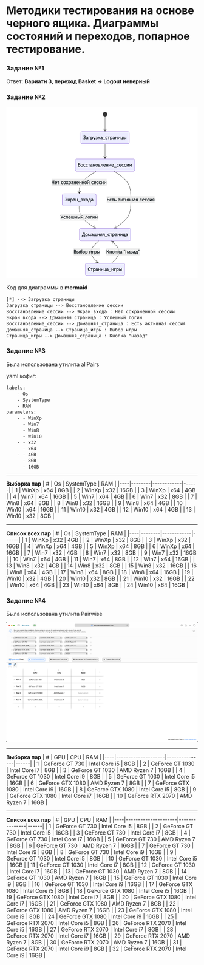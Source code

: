# Методики тестирования на основе черного ящика. Диаграммы состояний и переходов, попарное тестирование.


### Задание №1

Ответ: **Вариатн 3, переход Basket → Logout неверный**

### Задание №2


![alt text](image.png)

Код для диаграммы в __mermaid__

    [*] --> Загрузка_страницы
    Загрузка_страницы --> Восстановление_сессии
    Восстановление_сессии --> Экран_входа : Нет сохраненной сессии
    Экран_входа --> Домашняя_страница : Успешный логин
    Восстановление_сессии --> Домашняя_страница : Есть активная сессия
    Домашняя_страница --> Страница_игры : Выбор игры
    Страница_игры --> Домашняя_страница : Кнопка "назад"

### Задание №3


Была использована утилита allPairs

yaml кофиг:

    labels:
        - Os
        - SystemType
        - RAM
    parameters:
        - - WinXp
          - Win7
          - Win8
          - Win10
        - - x32
          - x64
        - - 4GB
          - 8GB
          - 16GB

---

**Выборка пар**
| #  | Os     | SystemType | RAM  |
|----|--------|------------|------|
| 1  | WinXp  | x64        | 8GB  |
| 2  | WinXp  | x32        | 16GB |
| 3  | WinXp  | x64        | 4GB  |
| 4  | Win7   | x64        | 16GB |
| 5  | Win7   | x64        | 4GB  |
| 6  | Win7   | x32        | 8GB  |
| 7  | Win8   | x64        | 8GB  |
| 8  | Win8   | x32        | 16GB |
| 9  | Win8   | x64        | 4GB  |
| 10 | Win10  | x64        | 16GB |
| 11 | Win10  | x32        | 4GB  |
| 12 | Win10  | x64        | 4GB  |
| 13 | Win10  | x32        | 8GB  |

---

**Список всех пар**
| #  | Os     | SystemType | RAM  |
|----|--------|------------|------|
| 1  | WinXp  | x32        | 4GB  |
| 2  | WinXp  | x32        | 8GB  |
| 3  | WinXp  | x32        | 16GB |
| 4  | WinXp  | x64        | 4GB  |
| 5  | WinXp  | x64        | 8GB  |
| 6  | WinXp  | x64        | 16GB |
| 7  | Win7   | x32        | 4GB  |
| 8  | Win7   | x32        | 8GB  |
| 9  | Win7   | x32        | 16GB |
| 10 | Win7   | x64        | 4GB  |
| 11 | Win7   | x64        | 8GB  |
| 12 | Win7   | x64        | 16GB |
| 13 | Win8   | x32        | 4GB  |
| 14 | Win8   | x32        | 8GB  |
| 15 | Win8   | x32        | 16GB |
| 16 | Win8   | x64        | 4GB  |
| 17 | Win8   | x64        | 8GB  |
| 18 | Win8   | x64        | 16GB |
| 19 | Win10  | x32        | 4GB  |
| 20 | Win10  | x32        | 8GB  |
| 21 | Win10  | x32        | 16GB |
| 22 | Win10  | x64        | 4GB  |
| 23 | Win10  | x64        | 8GB  |
| 24 | Win10  | x64        | 16GB |




### Задание №4

Была использована утилита Pairwise

![alt text](image-1.png)

---

**Выборка пар**
| #  | GPU                | CPU           | RAM  |
|----|--------------------|---------------|------|
| 1  | GeForce GT 730     | Intel Core i5 | 8GB  |
| 2  | GeForce GT 1030    | Intel Core i7 | 8GB  |
| 3  | GeForce GT 1030    | AMD Ryzen 7   | 16GB |
| 4  | GeForce GT 1030    | Intel Core i9 | 8GB  |
| 5  | GeForce GT 1030    | Intel Core i5 | 16GB |
| 6  | GeForce GTX 1080   | AMD Ryzen 7   | 8GB  |
| 7  | GeForce GTX 1080   | Intel Core i9 | 16GB |
| 8  | GeForce GTX 1080   | Intel Core i5 | 8GB  |
| 9  | GeForce GTX 1080   | Intel Core i7 | 16GB |
| 10 | GeForce RTX 2070   | AMD Ryzen 7   | 16GB |

---

**Список всех пар**
| #  | GPU                 | CPU           | RAM  |
|----|---------------------|---------------|------|
| 1  | GeForce GT 730      | Intel Core i5 | 8GB  |
| 2  | GeForce GT 730      | Intel Core i5 | 16GB |
| 3  | GeForce GT 730      | Intel Core i7 | 8GB  |
| 4  | GeForce GT 730      | Intel Core i7 | 16GB |
| 5  | GeForce GT 730      | AMD Ryzen 7   | 8GB  |
| 6  | GeForce GT 730      | AMD Ryzen 7   | 16GB |
| 7  | GeForce GT 730      | Intel Core i9 | 8GB  |
| 8  | GeForce GT 730      | Intel Core i9 | 16GB |
| 9  | GeForce GT 1030     | Intel Core i5 | 8GB  |
| 10 | GeForce GT 1030     | Intel Core i5 | 16GB |
| 11 | GeForce GT 1030     | Intel Core i7 | 8GB  |
| 12 | GeForce GT 1030     | Intel Core i7 | 16GB |
| 13 | GeForce GT 1030     | AMD Ryzen 7   | 8GB  |
| 14 | GeForce GT 1030     | AMD Ryzen 7   | 16GB |
| 15 | GeForce GT 1030     | Intel Core i9 | 8GB  |
| 16 | GeForce GT 1030     | Intel Core i9 | 16GB |
| 17 | GeForce GTX 1080    | Intel Core i5 | 8GB  |
| 18 | GeForce GTX 1080    | Intel Core i5 | 16GB |
| 19 | GeForce GTX 1080    | Intel Core i7 | 8GB  |
| 20 | GeForce GTX 1080    | Intel Core i7 | 16GB |
| 21 | GeForce GTX 1080    | AMD Ryzen 7   | 8GB  |
| 22 | GeForce GTX 1080    | AMD Ryzen 7   | 16GB |
| 23 | GeForce GTX 1080    | Intel Core i9 | 8GB  |
| 24 | GeForce GTX 1080    | Intel Core i9 | 16GB |
| 25 | GeForce RTX 2070    | Intel Core i5 | 8GB  |
| 26 | GeForce RTX 2070    | Intel Core i5 | 16GB |
| 27 | GeForce RTX 2070    | Intel Core i7 | 8GB  |
| 28 | GeForce RTX 2070    | Intel Core i7 | 16GB |
| 29 | GeForce RTX 2070    | AMD Ryzen 7   | 8GB  |
| 30 | GeForce RTX 2070    | AMD Ryzen 7   | 16GB |
| 31 | GeForce RTX 2070    | Intel Core i9 | 8GB  |
| 32 | GeForce RTX 2070    | Intel Core i9 | 16GB |
